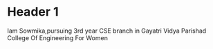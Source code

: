 # Header 1
Iam Sowmika,pursuing 3rd year CSE branch in Gayatri Vidya Parishad College Of Engineering For Women

